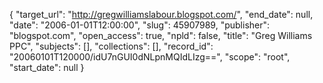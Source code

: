 {
  "target_url": "http://gregwilliamslabour.blogspot.com/", 
  "end_date": null, 
  "date": "2006-01-01T12:00:00", 
  "slug": 45907989, 
  "publisher": "blogspot.com", 
  "open_access": true, 
  "npld": false, 
  "title": "Greg Williams PPC", 
  "subjects": [], 
  "collections": [], 
  "record_id": "20060101T120000/idU7nGUI0dNLpnMQIdLIzg==", 
  "scope": "root", 
  "start_date": null
}

